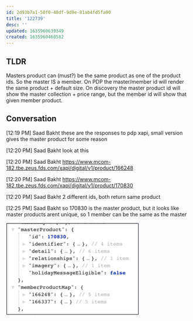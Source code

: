 ```yaml
---
id: 2d93b7a1-50f0-48df-9d9e-81ab4fd5fa90
title: '122739'
desc: ''
updated: 1635960639349
created: 1635960460582
---
```


## TLDR
Masters product can (must?) be the same product as one of the product ids. So the master IS a member. On PDP the master/member id will render the same product + default size. On discovery the master product id will show the master collection + price range, but the member id will show that given member product.

## Conversation

[12:19 PM] Saad Bakht
these are the responses to pdp xapi, small version gives the master product for some reason

[12:20 PM] Saad Bakht
look at this

[12:20 PM] Saad Bakht
https://www.mcom-182.tbe.zeus.fds.com/xapi/digital/v1/product/166248

[12:20 PM] Saad Bakht
https://www.mcom-182.tbe.zeus.fds.com/xapi/digital/v1/product/170830

[12:20 PM] Saad Bakht
2 different ids, both return same product

[12:25 PM] Saad Bakht
so 170830 is the master product, but it looks like master products arent unique, so 1 member can be the same as the master

![](/assets/images/2021-11-03-12-28-11.png)
